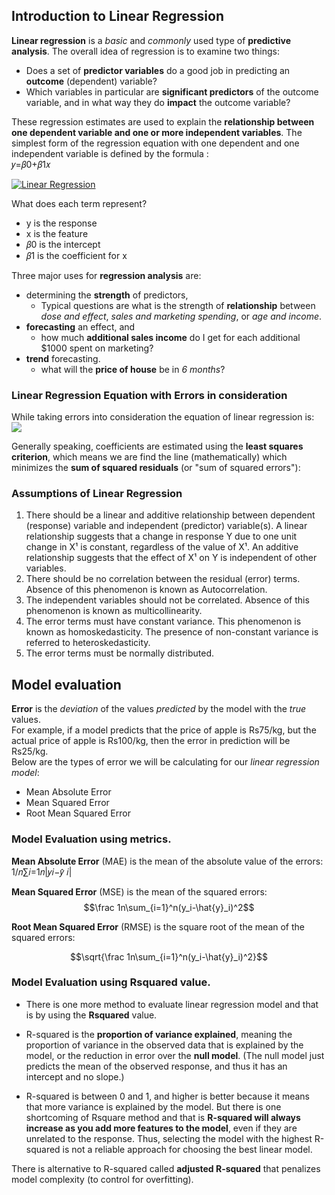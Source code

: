 ## Introduction to Linear Regression

__Linear regression__ is a _basic_ and _commonly_ used type of __predictive analysis__.  The overall idea of regression is to examine two things: 
- Does a set of __predictor variables__ do a good job in predicting an __outcome__ (dependent) variable?  
- Which variables in particular are __significant predictors__ of the outcome variable, and in what way they do __impact__ the outcome variable?  

These regression estimates are used to explain the __relationship between one dependent variable and one or more independent variables__.  The simplest form of the regression equation with one dependent and one independent variable is defined by the formula :<br/>
𝑦=𝛽0+𝛽1𝑥

[![Linear Regression](http://www.sthda.com/english/sthda-upload/images/machine-learning-essentials/linear-regression.png "Linear Regression")](http://www.sthda.com/english/sthda-upload/images/machine-learning-essentials/linear-regression.png "Linear Regression")

What does each term represent?
- y is the response
- x is the feature
- 𝛽0 is the intercept
- 𝛽1 is the coefficient for x


Three major uses for __regression analysis__ are: 
- determining the __strength__ of predictors,
    - Typical questions are what is the strength of __relationship__ between _dose and effect_, _sales and marketing spending_, or _age and income_.
- __forecasting__ an effect, and
    - how much __additional sales income__ do I get for each additional $1000 spent on marketing?
- __trend__ forecasting.
    - what will the __price of house__ be in _6 months_?

### Linear Regression Equation with Errors in consideration
While taking errors into consideration the equation of linear regression is: 
[![](https://miro.medium.com/max/875/1*k2bLmeYIG7z7dCyxADedhQ.png)](https://miro.medium.com/max/875/1*k2bLmeYIG7z7dCyxADedhQ.png)

Generally speaking, coefficients are estimated using the **least squares criterion**, which means we are find the line (mathematically) which minimizes the **sum of squared residuals** (or "sum of squared errors"):

### Assumptions of Linear Regression

1. There should be a linear and additive relationship between dependent (response) variable and independent (predictor) variable(s). A linear relationship suggests that a change in response Y due to one unit change in X¹ is constant, regardless of the value of X¹. An additive relationship suggests that the effect of X¹ on Y is independent of other variables.
2. There should be no correlation between the residual (error) terms. Absence of this phenomenon is known as Autocorrelation.
3. The independent variables should not be correlated. Absence of this phenomenon is known as multicollinearity.
4. The error terms must have constant variance. This phenomenon is known as homoskedasticity. The presence of non-constant variance is referred to heteroskedasticity.
5. The error terms must be normally distributed.


## Model evaluation 

__Error__ is the _deviation_ of the values _predicted_ by the model with the _true_ values.<br/>
For example, if a model predicts that the price of apple is Rs75/kg, but the actual price of apple is Rs100/kg, then the error in prediction will be Rs25/kg.<br/>
Below are the types of error we will be calculating for our _linear regression model_:
- Mean Absolute Error
- Mean Squared Error
- Root Mean Squared Error

### Model Evaluation using __metrics.__
__Mean Absolute Error__ (MAE) is the mean of the absolute value of the errors:
1/𝑛∑𝑖=1𝑛|𝑦𝑖−𝑦̂ 𝑖|

__Mean Squared Error__ (MSE) is the mean of the squared errors:
$$\frac 1n\sum_{i=1}^n(y_i-\hat{y}_i)^2$$

__Root Mean Squared Error__ (RMSE) is the square root of the mean of the squared errors:

$$\sqrt{\frac 1n\sum_{i=1}^n(y_i-\hat{y}_i)^2}$$

### Model Evaluation using Rsquared value.

- There is one more method to evaluate linear regression model and that is by using the __Rsquared__ value.<br/>
- R-squared is the **proportion of variance explained**, meaning the proportion of variance in the observed data that is explained by the model, or the reduction in error over the **null model**. (The null model just predicts the mean of the observed response, and thus it has an intercept and no slope.)

- R-squared is between 0 and 1, and higher is better because it means that more variance is explained by the model. But there is one shortcoming of Rsquare method and that is **R-squared will always increase as you add more features to the model**, even if they are unrelated to the response. Thus, selecting the model with the highest R-squared is not a reliable approach for choosing the best linear model.

There is alternative to R-squared called **adjusted R-squared** that penalizes model complexity (to control for overfitting).

